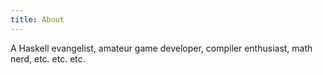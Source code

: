 ```yaml
---
title: About
---
```


A Haskell evangelist, amateur game developer, compiler enthusiast, math nerd, etc. etc. etc.
